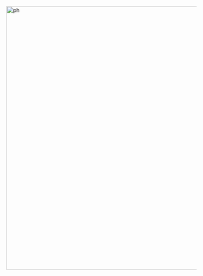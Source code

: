 <img width="700" alt="ph" src="https://github.com/HongVyy/Python-Bootcamp-Projects/assets/92348180/25fb7dbe-3208-4b0e-bb20-142cdc4e8610">
